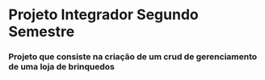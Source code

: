 # Projeto Integrador Segundo Semestre

<h3> Projeto que consiste na criação de um crud de gerenciamento de uma loja de brinquedos <h3\>
